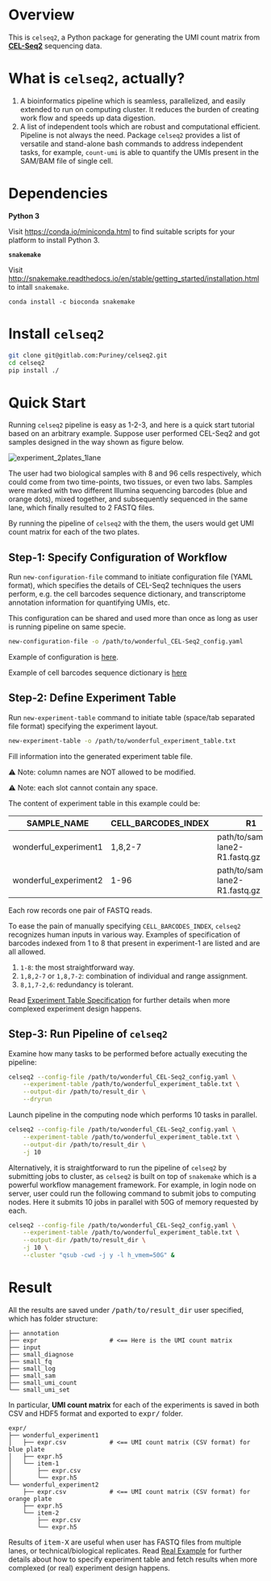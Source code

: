 # Overview

This is `celseq2`, a Python package for generating the UMI count matrix
from [**CEL-Seq2**](https://doi.org/10.1186/s13059-016-0938-8) sequencing data.

# What is `celseq2`, actually?

1. A bioinformatics pipeline which is seamless, parallelized, and easily
extended to run on computing cluster. It reduces the burden of creating work
flow and speeds up data digestion.
2. A list of independent tools which are robust and computational efficient.
Pipeline is not always the need. Package `celseq2` provides a list of versatile
and stand-alone bash commands to address independent tasks, for example,
`count-umi` is able to quantify the UMIs present in the SAM/BAM file of single
cell.

# Dependencies

**Python 3**

Visit <https://conda.io/miniconda.html> to find suitable scripts
for your platform to install Python 3.

**`snakemake`**

Visit <http://snakemake.readthedocs.io/en/stable/getting_started/installation.html>
to intall `snakemake`.

```
conda install -c bioconda snakemake
```

# Install `celseq2`

``` bash
git clone git@gitlab.com:Puriney/celseq2.git
cd celseq2
pip install ./
```

# Quick Start

Running `celseq2` pipeline is easy as 1-2-3, and here is a quick start tutorial
based on an arbitrary example. Suppose user performed CEL-Seq2 and got samples
designed in the way shown as figure below.

![experiment_2plates_1lane](http://i.imgur.com/Vi2cD6e.png)

The user had two biological samples with 8 and 96 cells respectively, which could come
from two time-points, two tissues, or even two labs. Samples were marked with
two different Illumina sequencing barcodes (blue and orange dots), mixed
together, and subsequently sequenced in the same lane, which finally resulted
to 2 FASTQ files.

By running the pipeline of `celseq2` with the them, the users would get
UMI count matrix for each of the two plates.

## Step-1: Specify Configuration of Workflow

Run `new-configuration-file` command to initiate configuration file (YAML
format), which specifies the details of CEL-Seq2 techniques the users perform,
e.g. the cell barcodes sequence dictionary, and transcriptome annotation
information for quantifying UMIs, etc.

This configuration can be shared and used more than once as long as user is
running pipeline on same specie.

``` bash
new-configuration-file -o /path/to/wonderful_CEL-Seq2_config.yaml
```

Example of configuration is [here](https://gitlab.com/Puriney/celseq2/blob/master/example/config.yaml).

Example of cell barcodes sequence dictionary is [here](https://gitlab.com/Puriney/celseq2/blob/master/example/barcodes_cel-seq_umis96.tab)

## Step-2: Define Experiment Table

Run `new-experiment-table` command to initiate table (space/tab separated
file format) specifying the experiment layout.

``` bash
new-experiment-table -o /path/to/wonderful_experiment_table.txt
```

Fill information into the generated experiment table file.

:warning: Note: column names are NOT allowed to be modified.

:warning: Note: each slot cannot contain any space.

The content of experiment table in this example could be:

| SAMPLE_NAME               | CELL_BARCODES_INDEX   | R1                        | R2                        |
|-----------------------    |---------------------  |-------------------------  |-------------------------  |
| wonderful_experiment1     | 1,8,2-7               | path/to/sampleX-lane2-R1.fastq.gz   | path/to/sampleX-lane2-R2.fastq.gz   |
| wonderful_experiment2     | 1-96                  | path/to/sampleY-lane2-R1.fastq.gz   | path/to/sampleY-lane2-R2.fastq.gz   |

Each row records one pair of FASTQ reads.

To ease the pain of manually specifying `CELL_BARCODES_INDEX`, `celseq2`
recognizes human inputs in various way. Examples of specification of barcodes
indexed from 1 to 8 that present in experiment-1 are listed and are all allowed.

1. `1-8`: the most straightforward way.
2. `1,8,2-7` or `1,8,7-2`: combination of individual and range assignment.
3. `8,1,7-2,6`: redundancy is tolerant.

Read [Experiment Table Specification](https://gitlab.com/Puriney/celseq2/wikis/Examples) for further details when more complexed
experiment design happens.

## Step-3: Run Pipeline of `celseq2`

Examine how many tasks to be performed before actually executing the pipeline:

``` bash
celseq2 --config-file /path/to/wonderful_CEL-Seq2_config.yaml \
    --experiment-table /path/to/wonderful_experiment_table.txt \
    --output-dir /path/to/result_dir \
    --dryrun
```

Launch pipeline in the computing node which performs 10 tasks in parallel.

``` bash
celseq2 --config-file /path/to/wonderful_CEL-Seq2_config.yaml \
    --experiment-table /path/to/wonderful_experiment_table.txt \
    --output-dir /path/to/result_dir \
    -j 10
```

Alternatively, it is straightforward to run the pipeline of `celseq2` by
submitting jobs to cluster, as `celseq2` is built on top of `snakemake` which is
a powerful workflow management framework. For example, in login node on server,
user could run the following command to submit jobs to computing nodes. Here it
submits 10 jobs in parallel with 50G of memory requested by each.

``` bash
celseq2 --config-file /path/to/wonderful_CEL-Seq2_config.yaml \
    --experiment-table /path/to/wonderful_experiment_table.txt \
    --output-dir /path/to/result_dir \
    -j 10 \
    --cluster "qsub -cwd -j y -l h_vmem=50G" &
```

# Result
All the results are saved under <kbd>/path/to/result_dir</kbd> user specified,
which has folder structure:

```
├── annotation
├── expr                    # <== Here is the UMI count matrix
├── input
├── small_diagnose
├── small_fq
├── small_log
├── small_sam
├── small_umi_count
└── small_umi_set
```

In particular, **UMI count matrix** for each of the experiments is
saved in both CSV and HDF5 format and exported to <kbd>expr/</kbd> folder.

```
expr/
├── wonderful_experiment1
│   ├── expr.csv            # <== UMI count matrix (CSV format) for blue plate
│   ├── expr.h5
│   └── item-1
│       ├── expr.csv
│       └── expr.h5
└── wonderful_experiment2
    ├── expr.csv            # <== UMI count matrix (CSV format) for orange plate
    ├── expr.h5
    └── item-2
        ├── expr.csv
        └── expr.h5
```

Results of <kbd>item-X</kbd> are useful when user has FASTQ files from multiple
lanes, or technical/biological replicates. Read [Real Example](https://gitlab.com/Puriney/celseq2/wikis/Examples) for further
details about how to specify experiment table and fetch results when more
complexed (or real) experiment design happens.
